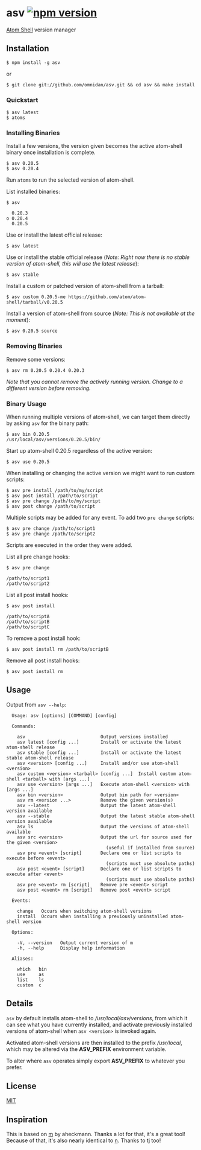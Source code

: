 # asv [![npm version](https://badge.fury.io/js/asv.svg)](http://badge.fury.io/js/asv)

 [Atom Shell](https://github.com/atom/atom-shell) version manager

## Installation

    $ npm install -g asv

or

    $ git clone git://github.com/omnidan/asv.git && cd asv && make install

### Quickstart
    $ asv latest
    $ atoms

### Installing Binaries

Install a few versions, the version given becomes the active atom-shell binary once installation is complete.

    $ asv 0.20.5
    $ asv 0.20.4

Run `atoms` to run the selected version of atom-shell.

List installed binaries:

    $ asv

      0.20.3
    ο 0.20.4
      0.20.5

Use or install the latest official release:

    $ asv latest

Use or install the stable official release (_Note: Right now there is no stable version of atom-shell, this will use the latest release_):

    $ asv stable

Install a custom or patched version of atom-shell from a tarball:

    $ asv custom 0.20.5-me https://github.com/atom/atom-shell/tarball/v0.20.5
    
Install a version of atom-shell from source (_Note: This is not available at the moment_):

    $ asv 0.20.5 source

### Removing Binaries

Remove some versions:

    $ asv rm 0.20.5 0.20.4 0.20.3

_Note that you cannot remove the actively running version. Change to a different version before removing._

### Binary Usage

When running multiple versions of atom-shell, we can target
them directly by asking `asv` for the binary path:

    $ asv bin 0.20.5
    /usr/local/asv/versions/0.20.5/bin/
    
Start up atom-shell 0.20.5 regardless of the active version:

    $ asv use 0.20.5

When installing or changing the active version we might want to run custom scripts:

    $ asv pre install /path/to/my/script
    $ asv post install /path/to/script
    $ asv pre change /path/to/my/script
    $ asv post change /path/to/script
    
Multiple scripts may be added for any event. To add two `pre change` scripts:

    $ asv pre change /path/to/script1
    $ asv pre change /path/to/script2
    
Scripts are executed in the order they were added.
    
List all pre change hooks:

    $ asv pre change
    
    /path/to/script1
    /path/to/script2
    
List all post install hooks:

    $ asv post install
    
    /path/to/scriptA
    /path/to/scriptB
    /path/to/scriptC
    
To remove a post install hook:

    $ asv post install rm /path/to/scriptB
    
Remove all post install hooks:

    $ asv post install rm

## Usage
Output from `asv --help`:
```
  Usage: asv [options] [COMMAND] [config]

  Commands:

    asv                            Output versions installed
    asv latest [config ...]        Install or activate the latest atom-shell release
    asv stable [config ...]        Install or activate the latest stable atom-shell release
    asv <version> [config ...]     Install and/or use atom-shell <version>
    asv custom <version> <tarball> [config ...]  Install custom atom-shell <tarball> with [args ...]
    asv use <version> [args ...]   Execute atom-shell <version> with [args ...]
    asv bin <version>              Output bin path for <version>
    asv rm <version ...>           Remove the given version(s)
    asv --latest                   Output the latest atom-shell version available
    asv --stable                   Output the latest stable atom-shell version available
    asv ls                         Output the versions of atom-shell available
    asv src <version>              Output the url for source used for the given <version>
                                     (useful if installed from source)
    asv pre <event> [script]       Declare one or list scripts to execute before <event>
                                     (scripts must use absolute paths)
    asv post <event> [script]      Declare one or list scripts to execute after <event>
                                     (scripts must use absolute paths)
    asv pre <event> rm [script]    Remove pre <event> script
    asv post <event> rm [script]   Remove post <event> script

  Events:

    change   Occurs when switching atom-shell versions
    install  Occurs when installing a previously uninstalled atom-shell version

  Options:

    -V, --version   Output current version of m
    -h, --help      Display help information

  Aliases:

    which   bin
    use     as
    list    ls
    custom  c
```

## Details

 `asv` by default installs atom-shell to _/usr/local/asv/versions_, from
 which it can see what you have currently installed, and activate previously installed versions of atom-shell when `asv <version>` is invoked again.

 Activated atom-shell versions are then installed to the prefix _/usr/local_, which may be altered via the __ASV_PREFIX__ environment variable.

 To alter where `asv` operates simply export __ASV_PREFIX__ to whatever you prefer.

## License

[MIT](https://github.com/omnidan/asv/blob/master/LICENSE)

## Inspiration

This is based on [m](https://github.com/aheckmann/m) by aheckmann. Thanks a lot for that, it's a great tool! Because of that, it's also nearly identical to [n](https://github.com/visionmedia/n). Thanks to tj too!

